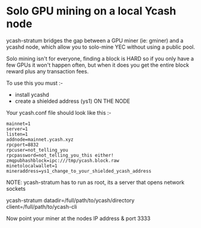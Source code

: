 # Solo GPU mining on a local Ycash node

ycash-stratum bridges the gap between a GPU miner (ie: gminer) and a ycashd node, which allow you to solo-mine YEC without using a public pool.

Solo mining isn't for everyone, finding a block is HARD so if you only have a few GPUs it won't happen often, but when it does you get the entire block reward plus any transaction fees.


To use this you must :- 
- install ycashd
- create a shielded address (ys1) ON THE NODE

Your ycash.conf file should look like this :- 

```
mainnet=1
server=1
listen=1
addnode=mainnet.ycash.xyz
rpcport=8832
rpcuser=not_telling_you
rpcpassword=not_telling_you_this either!
zmqpubhashblock=ipc:///tmp/ycash.block.raw
minetolocalwallet=1
mineraddress=ys1_change_to_your_shielded_ycash_address
```

NOTE: ycash-stratum has to run as root, its a server that opens network sockets

ycash-stratum datadir=/full/path/to/ycash/directory client=/full/path/to/ycash-cli

Now point your miner at the nodes IP address & port 3333


